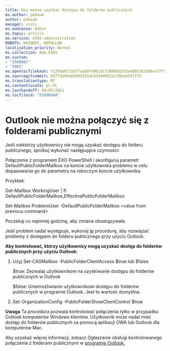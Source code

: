 ```yaml
---
title: Nie można uzyskać dostępu do folderów publicznych
ms.author: pebaum
author: pebaum
manager: scotv
ms.audience: Admin
ms.topic: article
ms.service: o365-administration
ROBOTS: NOINDEX, NOFOLLOW
localization_priority: Normal
ms.collection: Adm_O365
ms.custom:
- "3500007"
- "3462"
ms.openlocfilehash: f129da8731877aa00fd9b1dcf20905d353a4895303390ce7ff5642a8ff3ccbc2
ms.sourcegitcommit: b5f7da89a650d2915dc652449623c78be6247175
ms.translationtype: MT
ms.contentlocale: pl-PL
ms.lasthandoff: 08/05/2021
ms.locfileid: "53996640"
---
```

# <a name="outlook-cannot-connect-to-public-folders"></a>Outlook nie można połączyć się z folderami publicznymi

Jeśli niektórzy użytkownicy nie mogą uzyskać dostępu do folderu publicznego, spróbuj wykonać następujące czynności:

Połączenie z programem EXO PowerShell i skonfiguruj parametr DefaultPublicFolderMailbox na koncie użytkownika problemu w celu dopasowania go do parametru na roboczym koncie użytkownika.

Przykład:

Get-Mailbox WorkingUser | ft DefaultPublicFolderMailbox,EffectivePublicFolderMailbox

Set-Mailbox ProblemUser -DefaultPublicFolderMailbox \<value from previous command>

Poczekaj co najmniej godzinę, aby zmiana obowiązywała.

Jeśli problem nadal występuje, wykonaj [tę](https://aka.ms/pfcte) procedurę, aby rozwiązać problemy z dostępem do folderu publicznego przy użyciu Outlook.
 
**Aby kontrolować, którzy użytkownicy mogą uzyskać dostęp do folderów publicznych przy użyciu Outlook:**

1.  Użyj Set-CASMailbox <mailboxname> -PublicFolderClientAccess $true lub $false  
      
    $true: Zezwalaj użytkownikom na uzyskiwanie dostępu do folderów publicznych w Outlook  
      
    $false: Uniemożliwianie użytkownikowi dostępu do folderów publicznych w programie Outlook. Jest to wartość domyślna.  
        
2.  Set-OrganizationConfig -PublicFolderShowClientControl $true   
      
**Uwaga** Ta procedura pozwala kontrolować połączenia tylko w przypadku Outlook komputerów Windows klientów. Użytkownik może nadal mieć dostęp do folderów publicznych za pomocą aplikacji OWA lub Outlook dla komputerów Mac.
 
Aby uzyskać więcej informacji, zobacz Ogłaszanie obsługi kontrolowanego połączenia z folderami publicznymi w [programie Outlook.](https://aka.ms/controlpf)